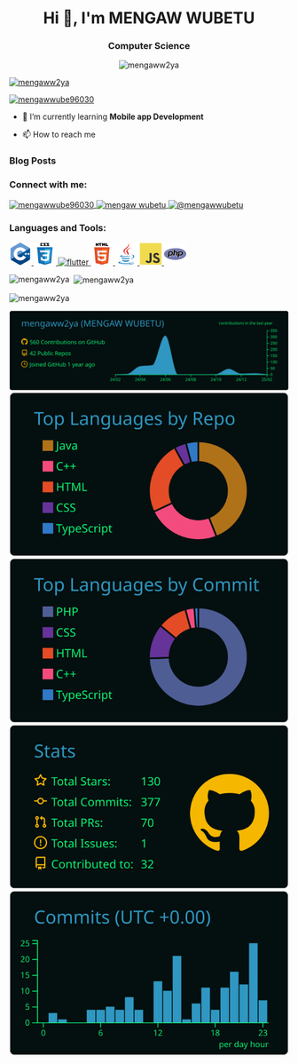 <h1 align="center">Hi 👋, I'm MENGAW WUBETU</h1>
<h3 align="center">Computer Science</h3>

<p align="center"> 
  <img src="https://komarev.com/ghpvc/?username=mengaww2ya&label=Profile%20views&color=0e75b6&style=flat" alt="mengaww2ya" /> 
</p>

<p align="left"> 
  <a href="https://github.com/ryo-ma/github-profile-trophy">
    <img src="https://github-profile-trophy.vercel.app/?username=mengaww2ya" alt="mengaww2ya" />
  </a> 
</p>

<p align="left"> 
  <a href="https://twitter.com/mengawwube96030" target="blank">
    <img src="https://img.shields.io/twitter/follow/mengawwube96030?logo=twitter&style=for-the-badge" alt="mengawwube96030" />
  </a> 
</p>

- 🌱 I’m currently learning **Mobile app Development**

- 📫 How to reach me

### Blog Posts
<!-- BLOG-POST-LIST:START -->
<!-- BLOG-POST-LIST:END -->

<h3 align="left">Connect with me:</h3>
<p align="left">
  <a href="https://twitter.com/mengawwube96030" target="blank">
    <img align="center" src="https://raw.githubusercontent.com/rahuldkjain/github-profile-readme-generator/master/src/images/icons/Social/twitter.svg" alt="mengawwube96030" height="30" width="40" />
  </a>
  <a href="https://fb.com/MENGAWUBETU" target="blank">
    <img align="center" src="https://raw.githubusercontent.com/rahuldkjain/github-profile-readme-generator/master/src/images/icons/Social/facebook.svg" alt="mengaw wubetu" height="30" width="40" />
  </a>
  <a href="https://medium.com/@mengawwubetu" target="blank">
    <img align="center" src="https://raw.githubusercontent.com/rahuldkjain/github-profile-readme-generator/master/src/images/icons/Social/medium.svg" alt="@mengawwubetu" height="30" width="40" />
  </a>
</p>

<h3 align="left">Languages and Tools:</h3>
<p align="left"> 
  <a href="https://www.w3schools.com/cpp/" target="_blank" rel="noreferrer">
    <img src="https://raw.githubusercontent.com/devicons/devicon/master/icons/cplusplus/cplusplus-original.svg" alt="cplusplus" width="40" height="40"/>
  </a> 
  <a href="https://www.w3schools.com/css/" target="_blank" rel="noreferrer"> 
    <img src="https://raw.githubusercontent.com/devicons/devicon/master/icons/css3/css3-original-wordmark.svg" alt="css3" width="40" height="40"/> 
  </a> 
  <a href="https://flutter.dev" target="_blank" rel="noreferrer"> 
    <img src="https://www.vectorlogo.zone/logos/flutterio/flutterio-icon.svg" alt="flutter" width="40" height="40"/> 
  </a> 
  <a href="https://www.w3.org/html/" target="_blank" rel="noreferrer"> 
    <img src="https://raw.githubusercontent.com/devicons/devicon/master/icons/html5/html5-original-wordmark.svg" alt="html5" width="40" height="40"/> 
  </a> 
  <a href="https://www.java.com" target="_blank" rel="noreferrer"> 
    <img src="https://raw.githubusercontent.com/devicons/devicon/master/icons/java/java-original.svg" alt="java" width="40" height="40"/> 
  </a> 
  <a href="https://developer.mozilla.org/en-US/docs/Web/JavaScript" target="_blank" rel="noreferrer"> 
    <img src="https://raw.githubusercontent.com/devicons/devicon/master/icons/javascript/javascript-original.svg" alt="javascript" width="40" height="40"/> 
  </a> 
  <a href="https://www.php.net" target="_blank" rel="noreferrer"> 
    <img src="https://raw.githubusercontent.com/devicons/devicon/master/icons/php/php-original.svg" alt="php" width="40" height="40"/> 
  </a> 
</p>

<p>
  <img align="left" src="https://github-readme-stats.vercel.app/api/top-langs?username=mengaww2ya&show_icons=true&locale=en&layout=compact" alt="mengaww2ya" />
</p>

<p>&nbsp;
  <img align="center" src="https://github-readme-stats.vercel.app/api?username=mengaww2ya&show_icons=true&locale=en" alt="mengaww2ya" />
</p>

<p>
  <img align="center" src="https://github-readme-streak-stats.herokuapp.com/?user=mengaww2ya&" alt="mengaww2ya" />
</p>

[![](https://raw.githubusercontent.com/mengaww2ya/mengish/master/profile-summary-card-output/blue_green/0-profile-details.svg)](https://github.com/vn7n24fzkq/github-profile-summary-cards)
[![](https://raw.githubusercontent.com/mengaww2ya/mengish/master/profile-summary-card-output/blue_green/1-repos-per-language.svg)](https://github.com/vn7n24fzkq/github-profile-summary-cards) 
[![](https://raw.githubusercontent.com/mengaww2ya/mengish/master/profile-summary-card-output/blue_green/2-most-commit-language.svg)](https://github.com/vn7n24fzkq/github-profile-summary-cards)
[![](https://raw.githubusercontent.com/mengaww2ya/mengish/master/profile-summary-card-output/blue_green/3-stats.svg)](https://github.com/vn7n24fzkq/github-profile-summary-cards) 
[![](https://raw.githubusercontent.com/mengaww2ya/mengish/master/profile-summary-card-output/blue_green/4-productive-time.svg)](https://github.com/vn7n24fzkq/github-profile-summary-cards)
